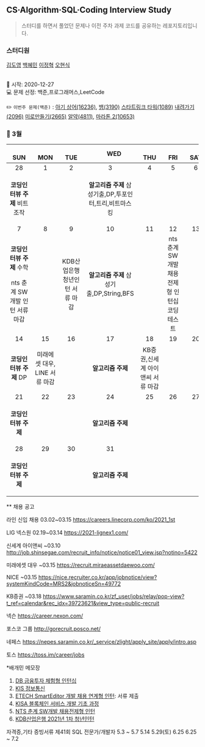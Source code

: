 ## CS·Algorithm·SQL·Coding Interview Study
<blockquote>스터디를 하면서 풀었던 문제나 이전 주차 과제 코드를 공유하는 레포지토리입니다.</blockquote>

### 스터디원

[김도영](https://github.com/kimdy003) [백혜민](https://github.com/HyeminBaek) [이정혁](https://github.com/wjdgurrj) [오현식](https://github.com/guppy-bluegrass)


<br> 📌 시작: 2020-12-27 
<br> 💻 문제 선정: 백준,프로그래머스,LeetCode

✏️ `이번주 문제(백준)` : [아기 상어(16236)](https://www.acmicpc.net/problem/16236), [뱀(3190)](https://www.acmicpc.net/problem/3190)
[스타트링크 타워(1089)](https://www.acmicpc.net/problem/1089) [내려가기(2096)](https://www.acmicpc.net/problem/2096) [미로만들기(2665)](https://www.acmicpc.net/problem/2665)
[알약(4811)](https://www.acmicpc.net/problem/4811), [마라톤 2(10653)](https://www.acmicpc.net/problem/10653)

<h3> 📅 3월 </h3>


|　  SUN　  |　  MON　  |　  TUE　  |　  WED　  |　  THU　  |　  FRI　  |　  SAT　  |
|:---:|:---:|:---:|:---:|:---:|:---:|:---:|
|    28    |    1    |    2    |    3    |    4    |    5    |    6    |
|<b>코딩인터뷰 주제</b> 비트 조작|<p></p>|<p></p> |<p><b>알고리즘 주제</b> 삼성기출,DP,투포인터,트리,비트마스킹</p>  | <p></p>  |||
| 7 |      8      |      9      |     10     |    11     |     12     | 13 |
|<p><b>코딩인터뷰 주제</b> 수학</p><p>nts 춘계 SW개발 인턴 서류 마감</p>  |<p></p>|KDB산업은행 청년인턴 서류 마감|<p><b>알고리즘 주제</b> 삼성기출,DP,String,BFS</p><p></p>||nts 춘계 SW개발 채용전제형 인턴십 코딩 테스트|    |
| 14 |      15       |      16       |      17       |     18     |     19     |20|
| <p><b>코딩인터뷰 주제</b> DP</p> |미래에셋 대우, LINE 서류 마감||<p><b>알고리즘 주제</b> </p>|KB증권,신세계 아이앤씨 서류 마감||  |
| 21 |      22        |       23       |         24              |  25  |  26  |  27  |
| <p><b>코딩인터뷰 주제</b></p>||<p></p>|<p><b>알고리즘 주제</b> </p>||<p></p>|      |
| 28 |29|30|31||||
| <p><b>코딩인터뷰 주제</b></p>  |||<b>알고리즘 주제</b>||||

** 채용 공고

라인 신입 채용 03.02~03.15 https://careers.linecorp.com/ko/2021_1st

LIG 넥스원
02.19~03.14
https://2021-lignex1.com/

신세계 아이앤씨 ~03.10 http://job.shinsegae.com/recruit_info/notice/notice01_view.jsp?notino=5422

미래에셋 대우 ~03.15 https://recruit.miraeassetdaewoo.com/

NICE ~03.15 https://nice.recruiter.co.kr/app/jobnotice/view?systemKindCode=MRS2&jobnoticeSn=49772 

KB증권 ~03.18 https://www.saramin.co.kr/zf_user/jobs/relay/pop-view?t_ref=calendar&rec_idx=39723621&view_type=public-recruit

넥슨 https://career.nexon.com/

포스코 그룹 http://gorecruit.posco.net/

네페스 https://nepes.saramin.co.kr/_service/zlight/apply_site/apply/intro.asp

토스 https://toss.im/career/jobs

*배개민 메모장
1. [DB 금융투자 체험형 인턴십](http://www.jobkorea.co.kr/Recruit/GI_Read/33838831?rPageCode=SL) 
2. [KIS 정보통신](https://nice.recruiter.co.kr/app/jobnotice/view?systemKindCode=MRS2&jobnoticeSn=46981)
3. [ETECH SmartEditor 개발 채용 연계형 인턴](https://recruit.navercorp.com/naver/job/detail/developer?annoId=20005389&classId=&jobId=&entTypeCd=004&searchTxt=&searchSysComCd=): 서류 제출
4. [KISA 블록체인 서비스 개발 기초 과정](https://www.ksecurity.or.kr/user/bbs/kisis/36/122/bbsDataView/17673.do?page=1&column=&search=&searchSDate=&searchEDate=&bbsDataCategory=) 
5. [NTS 춘계 SW개발 채용전제형 인턴](https://recruit.nts-corp.com/nts/job/detail/developer?annoId=20005266&classId=&jobId=&entTypeCd=&searchTxt=)
6. [KDB산업은행 2021년 1차 청년인턴](https://recruit.kdb.co.kr/re/simpleJsp.do?actionId=REREBBD&actionTg=RERE&menuId=RERERE0020)

자격증,기타 증빙서류
제41회 SQL 전문가/개발자	5.3 ~ 5.7	5.14	5.29(토)	6.25	6.25 ~ 7.2
